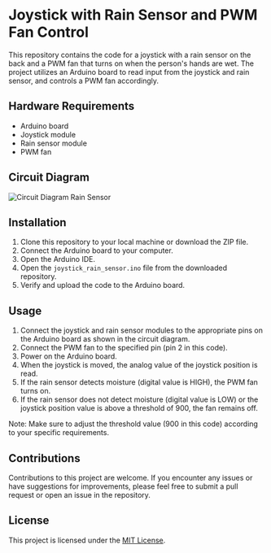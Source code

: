 # Joystick with Rain Sensor and PWM Fan Control

This repository contains the code for a joystick with a rain sensor on the back and a PWM fan that turns on when the person's hands are wet. The project utilizes an Arduino board to read input from the joystick and rain sensor, and controls a PWM fan accordingly.

## Hardware Requirements
- Arduino board
- Joystick module
- Rain sensor module
- PWM fan

## Circuit Diagram
![Circuit Diagram Rain Sensor](https://images.app.goo.gl/RSTKBPJMKFULxBVX9)

## Installation
1. Clone this repository to your local machine or download the ZIP file.
2. Connect the Arduino board to your computer.
3. Open the Arduino IDE.
4. Open the `joystick_rain_sensor.ino` file from the downloaded repository.
5. Verify and upload the code to the Arduino board.

## Usage
1. Connect the joystick and rain sensor modules to the appropriate pins on the Arduino board as shown in the circuit diagram.
2. Connect the PWM fan to the specified pin (pin 2 in this code).
3. Power on the Arduino board.
4. When the joystick is moved, the analog value of the joystick position is read.
5. If the rain sensor detects moisture (digital value is HIGH), the PWM fan turns on.
6. If the rain sensor does not detect moisture (digital value is LOW) or the joystick position value is above a threshold of 900, the fan remains off.

Note: Make sure to adjust the threshold value (900 in this code) according to your specific requirements.

## Contributions
Contributions to this project are welcome. If you encounter any issues or have suggestions for improvements, please feel free to submit a pull request or open an issue in the repository.

## License
This project is licensed under the [MIT License](LICENSE).
